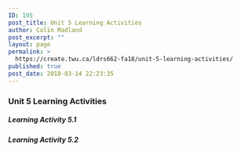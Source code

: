 ```yaml
---
ID: 195
post_title: Unit 5 Learning Activities
author: Colin Madland
post_excerpt: ""
layout: page
permalink: >
  https://create.twu.ca/ldrs662-fa18/unit-5-learning-activities/
published: true
post_date: 2018-03-14 22:23:35
---
```

### Unit 5 Learning Activities

##### Learning Activity 5.1

##### Learning Activity 5.2
